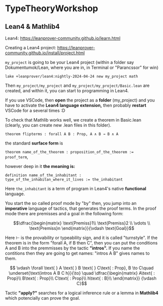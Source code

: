 # TypeTheoryWorkshop

## Lean4 & Mathlib4

Lean4: https://leanprover-community.github.io/learn.html

Creating a Lean4 project: https://leanprover-community.github.io/install/project.html 

````my_project```` is going to be your Lean4 project (within a folder say Dokumentumok/Lean, where you are in, in Terminal or "Parancssor" for win)  

````terminal
lake +leanprover/lean4:nightly-2024-04-24 new my_project math
````

Then ````my_project/my_project```` and ````my_project/my_project/Basic.lean```` are created, and within it, you can start to programming in Lean4.  

If you use VSCode, then **open** the project as a **folder** (my_project) and you have to activate the **Lean4 language extension,** then probably **restart** VSCode for a several times :D

To check that Mathlib works well, we create a theorem in Basic.lean (clearly, you can create new .lean files in this folder).

````lean
theorem flipterms : forall A B : Prop, A ∧ B → B ∧ A
````
the standard **surface form** is

````theorem name_of_the_theorem : proposition_of_the_theorem := proof_term````, 

however deep in it **the meaning is:**

````definition name_of_the_inhabitant : type_of_the_inhabitan_where_it_lives := the_inhabitant````

Here ````the_inhabitant```` is a term of program in Lean4's native **functional** language.

You start the so called proof mode by "by" then, you jump into an **imperative** language of tactics, that generates the proof terms. In the proof mode there are premisses and a goal in the following form: 

$$\dfrac{\begin{matrix}
\text{Premiss}1\\ 
\text{Premiss}2  \\  
\vdots \\
\text{Premiss}n
\end{matrix}}{\vdash \text{Goal}}$$

Here $\vdash$ is the provability or typeability sign, and it is called "turnstyle". If the theorem is in the form "forall A, if B then C", then you can put the conditions A and B into the premmisses by the tactic **"intros".** If you name the contitions then they are going to get names: "intros A B" gives names to them. 

$$
\vdash \forall \text{ } A \text{ } B \text{ } C\text{ : Prop}, B \to C\quad
\underset{\text{intros A B C h}}{\to} \quad
\dfrac{\begin{matrix}
A\text{ : Prop}\\ 
B\text{ : Prop}\\  
C\text{ : Prop}\\
h\text{ : B}\\
\end{matrix}}
{\vdash C}$$

Tactic **"apply?"** searches for a logical inference rule or a lemma in **Mathlib4** which potencially can prove the goal.



